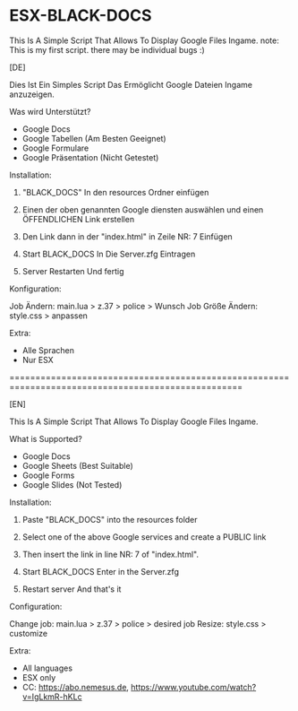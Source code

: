 # ESX-BLACK-DOCS
This Is A Simple Script That Allows To Display Google Files Ingame. note: This is my first script. there may be individual bugs :)

[DE]

Dies Ist Ein Simples Script Das Ermöglicht Google Dateien Ingame anzuzeigen.

 

Was wird Unterstützt?
- Google Docs
- Google Tabellen (Am Besten Geeignet)
- Google Formulare
- Google Präsentation (Nicht Getestet)

 

Installation:

1.  "BLACK_DOCS" In den resources Ordner einfügen

2. Einen der oben genannten Google diensten auswählen und einen ÖFFENDLICHEN Link erstellen

3. Den Link dann in der "index.html" in Zeile NR: 7 Einfügen

4. Start BLACK_DOCS In Die Server.zfg Eintragen 

5. Server Restarten Und fertig

 

Konfiguration:

Job Ändern: main.lua > z.37 > police > Wunsch Job
Größe Ändern: style.css > anpassen 

 

Extra:
- Alle Sprachen 
- Nur ESX

===================================================================================================

[EN]

 

This Is A Simple Script That Allows To Display Google Files Ingame.

 

What is Supported?
- Google Docs
- Google Sheets (Best Suitable)
- Google Forms
- Google Slides (Not Tested)

 

Installation:

1. Paste "BLACK_DOCS" into the resources folder

2. Select one of the above Google services and create a PUBLIC link

3. Then insert the link in line NR: 7 of "index.html".

4. Start BLACK_DOCS Enter in the Server.zfg

5. Restart server And that's it

 

Configuration:

Change job: main.lua > z.37 > police > desired job
Resize: style.css > customize

 

Extra:
- All languages
- ESX only
- CC: https://abo.nemesus.de, https://www.youtube.com/watch?v=IgLkmR-hKLc 

